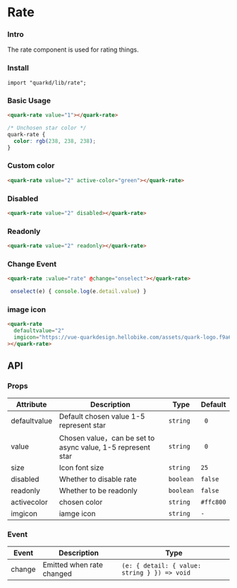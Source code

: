 # Rate

### Intro

The rate component is used for rating things.

### Install

```tsx
import "quarkd/lib/rate";
```

### Basic Usage

```html
<quark-rate value="1"></quark-rate>
```

```css
/* Unchosen star color */
quark-rate {
  color: rgb(238, 238, 238);
}
```

### Custom color

```html
<quark-rate value="2" active-color="green"></quark-rate>
```

### Disabled

```html
<quark-rate value="2" disabled></quark-rate>
```

### Readonly

```html
<quark-rate value="2" readonly></quark-rate>
```

### Change Event

```html
<quark-rate :value="rate" @change="onselect"></quark-rate>
```

```javascript
 onselect(e) { console.log(e.detail.value) }
```

### image icon

```html
<quark-rate
  defaultvalue="2"
  imgicon="https://vue-quarkdesign.hellobike.com/assets/quark-logo.f9a6a307.png"
></quark-rate>
```

## API

### Props

| Attribute    | Description                                                 | Type      | Default   |
| ------------ | ----------------------------------------------------------- | --------- | --------- |
| defaultvalue | Default chosen value 1-5 represent star                     | `string`  | ` 0`      |
| value        | Chosen value，can be set to async value, 1-5 represent star | `string`  | ` 0`      |
| size         | Icon font size                                              | `string`  | `25`      |
| disabled     | Whether to disable rate                                     | `boolean` | `false`   |
| readonly     | Whether to be readonly                                      | `boolean` | `false`   |
| activecolor  | chosen color                                                | `string`  | `#ffc800` |
| imgicon      | iamge icon                                                  | `string`  | `-`       |

### Event

| Event  | Description               | Type                                         |
| ------ | ------------------------- | -------------------------------------------- |
| change | Emitted when rate changed | `(e: { detail: { value: string } }) => void` |
